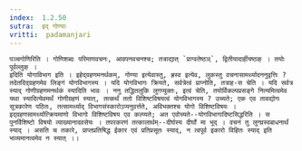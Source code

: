 ```yaml
---
index:  1.2.50
sutra:  इद् गोण्याः
vritti:  padamanjari
---
```


	पञ्चगोणिरिति । गोणिशब्दः परिमाणवचनः, आवपनवचनश्च; तत्राद्यात् `प्राग्वतेष्ठञ्`, द्वितीयादार्हीयष्ठक् । तयोः पूर्वल्लुक् ।
	इदिति योगाविभाग इति । इहेद्ग्रहणमनर्थकम्, गोण्या इत्येवास्तु, ह्रस्व इत्येव, लुकस्तु वचनासामर्थ्यादननुवृत्तिः ? तदेतदिद्ग्रहणमेव लिङ्गं योगविभागस्य । यदि योगविभागः क्रियते, सर्वत्रेत्वं प्राप्नोति, तत्राह-स चेति । यदि सर्वत्र स्याद् गोणीग्रहणमनर्थकं स्यादिति भावः । ननु तद्धितलुकि लुगप्युक्तः, इत्वं चेति, तयोर्विकल्पप्रसङ्गे नित्यमित्वमेव यथा स्यादित्येवमर्थं गोणीग्रहणं स्यात्, तत्कर्थं ततो विशिष्टविषयत्वं योगविभागस्य ? उच्यते; एक एव तावद्योगः सूत्रकारेण पठितः, तत्सामर्थ्याद् विभागसंस्कारोऽप्यनुवर्त्तते, अविभक्तश्च योगो विशिष्टविषयः । इद्ग्रहणसामर्थ्यात्क्रियमाणो विभागो विशिष्टविषय एव कल्प्यते; अत एवोच्यते--योगविभागादिष्टसिद्धरिति । स पुनर्विशिष्टो विषयो व्याख्यानादवसेयः । तपरकरणं तत्कालार्थम्--दीर्घस्य दीर्घो मा भूद् । वचनं तु लुग्घ्रस्वबाधनार्थं स्याद् । असति च तकारे, प्राप्तप्रतिषिद्ध ईकार एवं प्रतिप्रसूतः स्याद्, न त्वपूर्व इकारो विहितः स्याद् इति भाव्यमानत्वमेव न स्यात् ।।
